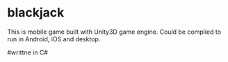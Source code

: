 # blackjack
This is mobile game built with Unity3D game engine. Could be complied to run in Android, iOS and desktop.

#writtne in C#
